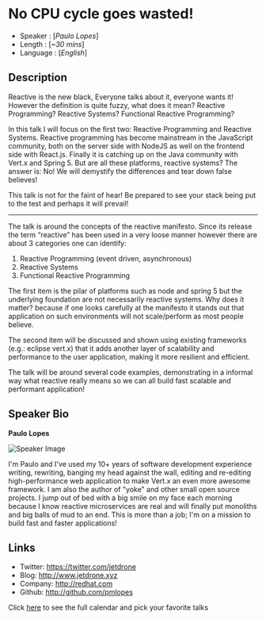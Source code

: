 No CPU cycle goes wasted!
=========================

* Speaker   : [*Paulo Lopes*]
* Length    : [*~30 mins*]
* Language  : [*English*]

Description
-----------

Reactive is the new black, Everyone talks about it, everyone wants it! However the definition is quite fuzzy, what does it mean? Reactive Programming? Reactive Systems? Functional Reactive Programming?

In this talk I will focus on the first two: Reactive Programming and Reactive Systems. Reactive programming has become mainstream in the JavaScript community, both on the server side with NodeJS as well on the frontend side with React.js. Finally it is catching up on the Java community with Vert.x and Spring 5. But are all these platforms, reactive systems? The answer is: No! We will demystify the differences and tear down false believes!

This talk is not for the faint of hear! Be prepared to see your stack being put to the test and perhaps it will prevail!

---------------

The talk is around the concepts of the reactive manifesto. Since its release the term “reactive” has been used in a very loose manner however there are about 3 categories one can identify:

1. Reactive Programming (event driven, asynchronous)
2. Reactive Systems
3. Functional Reactive Programming

The first item is the pilar of platforms such as node and spring 5 but the underlying foundation are not necessarily reactive systems. Why does it matter? because if one looks carefully at the manifesto it stands out that application on such environments will not scale/perform as most people believe.

The second item will be discussed and shown using existing frameworks (e.g.: eclipse vert.x) that it adds another layer of scalability and performance to the user application, making it more resilient and efficient.

The talk will be around several code examples, demonstrating in a informal way what reactive really means so we can all build fast scalable and performant application!

Speaker Bio
-----------

**Paulo Lopes**

![Speaker Image](https://avatars3.githubusercontent.com/u/849467?v=4&s=460)

I'm Paulo and I've used my 10+ years of software development experience writing, rewriting, banging my head against the wall, editing and re-editing high-performance web application to make Vert.x an even more awesome framework. I am also the author of "yoke" and other small open source projects. I jump out of bed with a big smile on my face each morning because I know reactive microservices are real and will finally put monoliths and big balls of mud to an end. This is more than a job; I'm on a mission to build fast and faster applications!

Links
-----

* Twitter: https://twitter.com/jetdrone
* Blog: http://www.jetdrone.xyz
* Company: http://redhat.com
* Github: http://github.com/pmlopes

Click [here][1] to see the full calendar and pick your favorite talks

[1]: https://pixels.camp/schedule/
